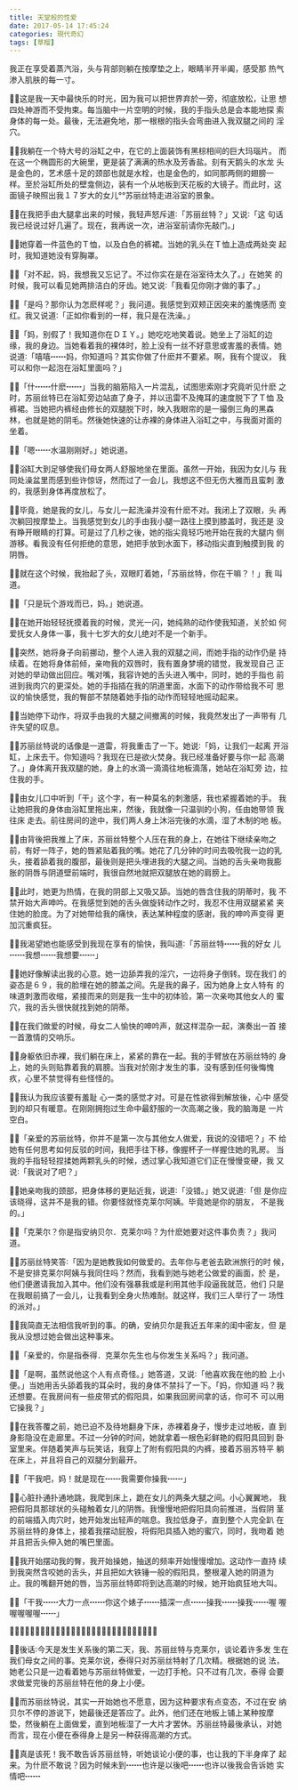 ```yaml
---
title: 天堂般的性爱
date: 2017-05-14 17:45:24
categories: 現代奇幻
tags: [草榴]
---
```

我正在享受着蒸汽浴，头与背部则躺在按摩垫之上，眼睛半开半阖，感受那
热气渗入肌肤的每一寸。

这是我一天中最快乐的时光，因为我可以把世界弃於一旁，彻底放松，让思
想四处神游而不受拘束。每当脑中一片空明的时候，我的手指头总是会本能地探
索身体的每一处。最後，无法避免地，那一根根的指头会弯曲进入我双腿之间的
淫穴。

我躺在一个特大号的浴缸之中，在它的上面装饰有黑棕相间的巨大玛瑙片。
而在这一个椭圆形的大碗里，更是装了满满的热水及芳香盐。刻有天鹅头的水龙
头是金色的，艺术感十足的颈部也就是水栓，也是金色的，如同那两侧的翅膀一
样。至於浴缸所处的壁龛侧边，装有一个从地板到天花板的大镜子。而此时，这
面镜子映照出我１７岁大的女儿°°苏丽丝特走进浴室的景象。

在我把手由大腿拿出来的时候，我轻声怒斥道∶「苏丽丝特？」又说∶「这
句话我已经说过好几遍了。现在，我再说一次，进浴室前请你先敲门。」

她穿着一件蓝色的Ｔ恤，以及白色的裤裙。当她的乳头在Ｔ恤上造成两处突
起时，我知道她没有穿胸罩。

「对不起，妈，我想我又忘记了。不过你实在是在浴室待太久了。」在她笑
的时候，我可以看见她两排洁白的牙齿。她又说∶「我看见你刚才做的事了。」

「是吗？那你认为怎麽样呢？」我问道。我感觉到双颊正因突来的羞愧感而
变红。我又说道∶「正如你看到的一样，我只是在洗澡。」

「妈，别假了！我知道你在ＤＩＹ。」她吃吃地笑着说。她坐上了浴缸的边
缘，我的身边。当她看着我的裸体时，脸上没有一丝不好意思或害羞的表情。她
说道∶「嘻嘻┅┅妈，你知道吗？其实你做了什麽并不要紧。啊，我有个提议，
我可以和你一起泡在浴缸里面吗？」

「什┅┅什麽┅┅」当我的脑筋陷入一片混乱，试图思索刚才究竟听见什麽
之时，苏丽丝特已在浴缸旁边站直了身子，并以迅雷不及掩耳的速度脱下了Ｔ恤
及裤裙。当她把内裤经由修长的双腿脱下时，映入我眼帘的是一撮倒三角的黑森
林，也就是她的阴毛。然後她快速的让赤裸的身体进入浴缸之中，与我面对面的
坐着。

「嗯┅┅水温刚刚好。」她说道。

浴缸大到足够使我们母女两人舒服地坐在里面。虽然一开始，我因为女儿与
我同处澡盆里而感到些许惊讶，然而过了一会儿，我想这不但无伤大雅而且蛮刺
激的，我感到身体再度放松了。

毕竟，她是我的女儿，与女儿一起洗澡并没有什麽不对。我闭上了双眼，头
再次躺回按摩垫上。当我感觉到女儿的手由我小腿一路往上摸到膝盖时，我还是
没有睁开眼睛的打算。可是过了几秒之後，她的指尖竟轻巧地开始在我的大腿内
侧游移。看我没有任何拒绝的意思，她把手放到水面下，移动指尖直到触摸到我
的阴唇。

就在这个时候，我抬起了头，双眼盯着她，「苏丽丝特，你在干嘛？！」我
叫道。

「只是玩个游戏而已，妈。」她说道。

在她开始轻轻抚摸着我的时候，灵光一闪，她纯熟的动作使我知道，关於如
何爱抚女人身体一事，我十七岁大的女儿绝对不是一个新手。

突然，她将身子向前挪动，整个人进入我的双腿之间，而她手指的动作仍是
持续着。在她将身体前倾，亲吻我的双唇时，我有置身梦境的错觉，我发现自己
正对她的举动做出回应。嘴对嘴，我容许她的舌头进入嘴中，同时，她的手指也
前进到我肉穴的更深处。她的手指插在我的阴道里面，水面下的动作带给我不可
思议的愉快感觉，我的臀部不禁随着她手指的动作而轻轻地摇动起来。

当她停下动作，将双手由我的大腿之间撤离的时候，我竟然发出了一声带有
几许失望的叹息。

苏丽丝特说的话像是一道雷，将我重击了一下。她说∶「妈，让我们一起离
开浴缸，上床去干。你知道吗？我现在已是欲火焚身。我已经准备好要与你一起
高潮了。」身体离开我双腿的她，身上的水滴一滴滴往地板滴落，她站在浴缸旁
边，拉住我的手。

由女儿口中听到「干」这个字，有一种莫名的刺激感，我也紧握着她的手。
我让她把我的身体由浴缸里拖出来，然後，我就像一只温驯的小狗，任由她带领
我往床  走去。前往房间的途中，我们两人身上沐浴完後的水滴，湿了木制的地
板。

由背後把我推上了床，苏丽丝特整个人压在我的身上，在她往下继续亲吻之
前，有好一阵子，她的唇紧贴着我的嘴。她花了几分钟的时间去吸吮我一边的乳
头，接着舔着我的腹部，最後则是把头埋进我的大腿之间。当她的舌头亲吻我膨
胀的阴唇与阴道壁前端时，我很自然地就把双腿放在她的肩膀上。

此时，她更为热情，在我的阴部上又吸又舔。当她的唇含住我的阴蒂时，我
不禁开始大声呻吟。在我感觉到她的舌头做旋转动作之时，我忍不住用双腿紧紧
夹住她的脸庞。为了对她带给我的痛快，表达某种程度的感谢，我的呻吟声变得
更加沉重疯狂。

我渴望她也能感受到我现在享有的愉快，我叫道∶「苏丽丝特┅┅我的好女
儿┅┅我想┅┅我想要┅┅」

她好像解读出我的心意。她一边舔弄我的淫穴，一边将身子倒转。现在我们
的姿态是６９，我的脸埋在她的膝盖之间。先是我的鼻子，因为她身上女人特有
的味道刺激而收缩，紧接而来的则是我一生中的初体验，第一次亲吻其他女人的
蜜穴，我的舌头很快就找到她的阴蒂。

在我们做爱的时候，母女二人愉快的呻吟声，就这样混杂一起，演奏出一首
接一首激情的交响乐。

身躯依旧赤裸，我们躺在床上，紧紧的靠在一起。我的手臂放在苏丽丝特的
身上，她的头则贴靠着我的肩膀。当我对於刚才发生的事，没有感到任何後悔愧
疚，心里不禁觉得有些怪怪的。

我认为我应该要有羞耻  心一类的感觉才对。可是在性欲得到解放後，心中
感受到的却只有暖意。在刚刚拥抱过生命中最舒服的一次高潮之後，我的脑海是
一片空白。

「亲爱的苏丽丝特，你并不是第一次与其他女人做爱，我说的没错吧？」不
给她有任何思考如何反驳的时间，我把手往下移，像握杯子一样握住她的乳房。
当我的手指轻轻捏揉她两颗乳头的时候，透过掌心我知道它们正在慢慢变硬，我
又说∶「我说对了吧？」

她亲吻我的颈部，把身体移的更贴近我，说道∶「没错。」她又说道∶「但
是你应该晓得，这并不是我的错。你要怪就怪克莱尔阿姨。毕竟她是你的朋友，
不是我的。」

「克莱尔？你是指安纳贝尔．克莱尔吗？为什麽她要对这件事负责？」我问
道。

苏丽丝特笑答∶「因为是她教我如何做爱的。去年你与老爸去欧洲旅行的时
候，不是安排克莱尔阿姨与我同住吗？然而，我看到她与她老公做爱的画面，於
是，他们便邀请我加入其中。他们没有强暴我或是利用其他手段逼我就范，他们
只是在我眼前搞了一会儿，让我看到全身火热难耐。就这样，我们三人举行了一
场性的派对。」

我简直无法相信我听到的事。的确，安纳贝尔是我近五年来的闺中密友，但
是我从没想过她会做出这种事来。

「亲爱的，你是指泰得．克莱尔先生也与你发生关系吗？」我问道。

「是啊，虽然说他这个人有点奇怪。」她答道，又说∶「他喜欢我在他的脸
上小便。」当她用舌头舔着我的耳朵时，我的身体不禁抖了一下。「妈，你知道
吗？我还想要。在我房间有一些皮带式的假阳具，如果我回房间拿的话，你可不
可以用它操我？」

在我答覆之前，她已迫不及待地翻身下床，赤裸着身子，慢步走过地板，直
到身影隐没在走廊里。不过一分钟的时间，她就拿着一根色彩鲜艳的假阳具回到
卧室里来。伴随着笑声与玩笑话，我穿上了附有假阳具的内裤，接着苏丽苏特平
躺在床上，并且将自己的双腿分到最开。

「干我吧，妈！就是现在┅┅我需要你操我┅┅」

心脏扑通扑通地跳，我爬到床上，跪在女儿的两条大腿之间。小心翼翼地，
我把假阳具那球状的头碰触着女儿的阴唇。我慢慢地把假阳具向前推进，当假阴
茎的前端插入肉穴时，她开始发出轻声的喘息。我拉低身子，直到整个人完全趴
在苏丽丝特的身体上，接着我摆动屁股，将假阳具插入她的蜜穴，同时，我吻着
她并且把舌头伸入她的嘴巴里面。

我开始摆动我的臀，我开始操她，抽送的频率开始慢慢增加。这动作一直持
续到我突然含咬她的舌头，并且把如大铁锤一般的假阳具，整根灌入她的阴道为
止。我的嘴翻开她的唇，当苏丽丝特即将到达高潮的时候，她开始疯狂地大叫。

「干我┅┅大力一点┅┅你这个婊子┅┅插深一点┅┅操我┅┅操我┅┅喔
喔喔喔喔喔┅┅」

＊＊＊＊＊＊＊＊＊＊＊＊

後话∶今天是发生关系後的第二天，我、苏丽丝特与克莱尔，谈论着许多发
生在我们母女之间的事。克莱尔说，泰得只对苏丽丝特射了几次精。根据她的说
法，她老公只是一边看着她与苏丽丝特做爱，一边打手枪。只不过有几次，泰得
会要求做爱完後的苏丽丝特在他的身上小便。

而苏丽丝特说，其实一开始她也不愿意，因为这种要求有点变态，不过在安
纳贝尔不停的游说下，她最後还是答应了。此外，他们还在地板上铺上某种按摩
垫，然後躺在上面做爱，直到地板湿了一大片才罢休。苏丽丝特最後承认，对她
而言，现在小便在泰得身上是另一种获得高潮的方式。

真是该死！我不敢告诉苏丽丝特，听她谈论小便的事，也让我的下半身痒了
起来。为什麽不敢说？因为时候未到┅┅也许是以後吧┅┅也许以後我会告诉她
实情吧┅┅